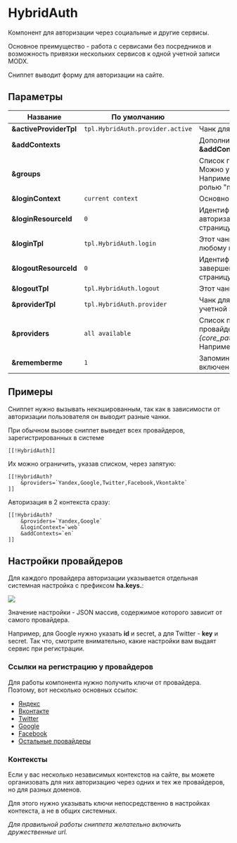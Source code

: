# HybridAuth

Компонент для авторизации через социальные и другие сервисы.

Основное преимущество - работа с сервисами без посредников и возможность привязки нескольких сервисов к одной учетной записи MODX.

Сниппет выводит форму для авторизации на сайте.

## Параметры

| Название               | По умолчанию                   | Описание                                                                                                                                                                                                          |
| ---------------------- | ------------------------------ | ----------------------------------------------------------------------------------------------------------------------------------------------------------------------------------------------------------------- |
| **&activeProviderTpl** | `tpl.HybridAuth.provider.active` | Чанк для вывода иконки привязанного сервиса.                                                                                                                                                                      |
| **&addContexts**       |                                | Дополнительные контексты, через запятую. Например, **&addContexts=\`web,ru,en\`**                                                                                                                                 |
| **&groups**            |                                | Список групп для регистрации пользователя, через запятую. Можно указывать роль юзера в группе через двоеточие. Например, **&groups=\`Users:1\`** добавит юзера в группу "Users" с ролью "member".                 |
| **&loginContext**      | `current context`                | Основной контекст для авторизации. По умолчанию - текущий.                                                                                                                                                        |
| **&loginResourceId**   | `0`                              | Идентификатор ресурса, на который отправлять юзера после авторизации. По умолчанию, это 0 - обновляет текущую страницу.                                                                                           |
| **&loginTpl**          | `tpl.HybridAuth.login`           | Этот чанк будет показан анонимному пользователю, то есть любому гостю.                                                                                                                                            |
| **&logoutResourceId**  | `0`                              | Идентификатор ресурса, на который отправлять юзера после завершения сессии. По умолчанию, это 0 - обновляет текущую страницу.                                                                                     |
| **&logoutTpl**         | `tpl.HybridAuth.logout`          | Этот чанк будет показан авторизованному пользователю.                                                                                                                                                             |
| **&providerTpl**       | `tpl.HybridAuth.provider`        | Чанк для вывода ссылки на авторизацию или привязку сервиса к учетной записи.                                                                                                                                      |
| **&providers**         | `all available`                  | Список провайдеров авторизации, через запятую. Все доступные провайдеры находятся тут *\{core_path\}components/hybridauth/model/hybridauth/lib/Providers/*. Например, **&providers=\`Google,Twitter,Facebook\`**. |
| **&rememberme**        | `1`                              | Запоминает пользователя на долгое время. По умолчанию - включено.                                                                                                                                                 |

## Примеры

Сниппет нужно вызывать некэшированным, так как в зависимости от авторизации пользователя он выводит разные чанки.

При обычном вызове сниппет выведет всех провайдеров, зарегистрированных в системе

```modx
[[!HybridAuth]]
```

Их можно ограничить, указав списком, через запятую:

```modx
[[!HybridAuth?
    &providers=`Yandex,Google,Twitter,Facebook,Vkontakte`
]]
```

Авторизация в 2 контекста сразу:

```modx
[[!HybridAuth?
    &providers=`Yandex,Google`
    &loginContext=`web`
    &addContexts=`en`
]]
```

## Настройки провайдеров

Для каждого провайдера авторизации указывается отдельная системная настройка с префиксом **ha.keys.**:

[![](https://file.modx.pro/files/0/6/3/063adfe9b80ed7c6053b97e3818e0e0bs.jpg)](https://file.modx.pro/files/0/6/3/063adfe9b80ed7c6053b97e3818e0e0b.png)

Значение настройки - JSON массив, содержимое которого зависит от самого провайдера.

Например, для Google нужно указать **id** и secret, а для Twitter - **key** и secret. Так что, смотрите внимательно, какие настройки вам выдаят сервис при регистрации.

### Ссылки на регистрацию у провайдеров

Для работы компонента нужно получить ключи от провайдера. Поэтому, вот несколько основных ссылок:

* [Яндекс][1]
* [Вконтакте][2]
* [Twitter][3]
* [Google][4]
* [Facebook][5]
* [Остальные провайдеры][6]

### Контексты

Если у вас несколько независимых контекстов на сайте, вы можете организовать для них авторизацию через одних и тех же провайдеров, но для разных доменов.

Для этого нужно указывать ключи непосредственно в настройках контекста, а не в общих системных.

*Для правильной работы сниппета желательно включить дружественные url.*

[1]: /components/04_HybridAuth/02_Провайдеры/11_Yandex.md
[2]: /components/04_HybridAuth/02_Провайдеры/13_Vkontakte.md
[3]: /components/04_HybridAuth/02_Провайдеры/12_Twitter.md
[4]: /components/04_HybridAuth/02_Провайдеры/06_Google.md
[5]: /components/04_HybridAuth/02_Провайдеры/02_Facebook.md
[6]: /components/04_HybridAuth/02_Провайдеры/
